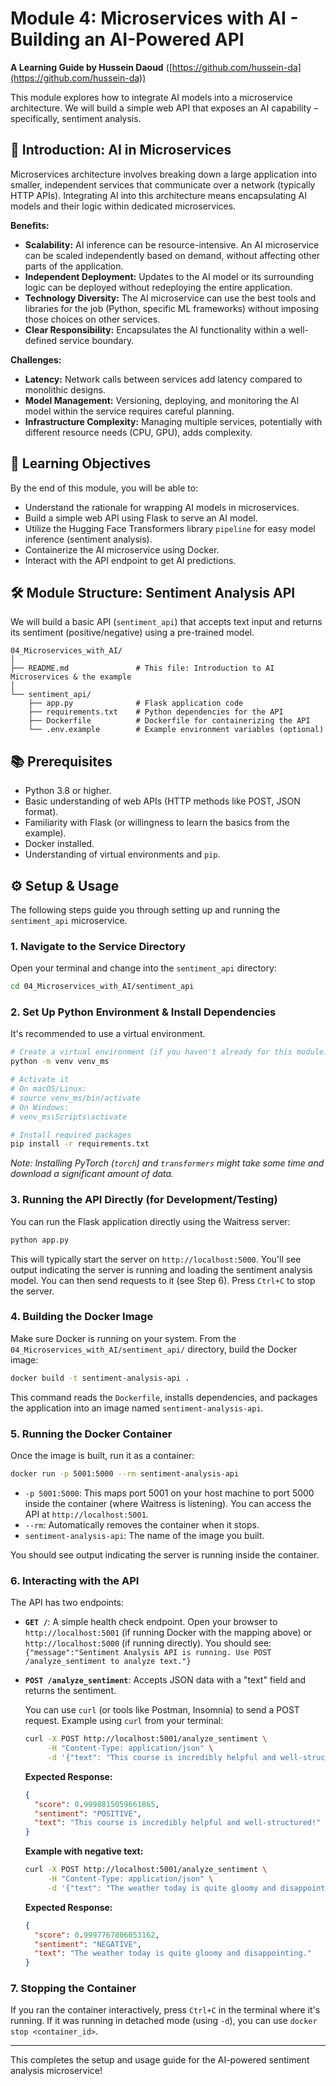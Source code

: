 # Module 4: Microservices with AI - Building an AI-Powered API

**A Learning Guide by Hussein Daoud** ([https://github.com/hussein-da](https://github.com/hussein-da))

This module explores how to integrate AI models into a microservice architecture. We will build a simple web API that exposes an AI capability – specifically, sentiment analysis.

## 🚀 Introduction: AI in Microservices

Microservices architecture involves breaking down a large application into smaller, independent services that communicate over a network (typically HTTP APIs). Integrating AI into this architecture means encapsulating AI models and their logic within dedicated microservices.

**Benefits:**

*   **Scalability:** AI inference can be resource-intensive. An AI microservice can be scaled independently based on demand, without affecting other parts of the application.
*   **Independent Deployment:** Updates to the AI model or its surrounding logic can be deployed without redeploying the entire application.
*   **Technology Diversity:** The AI microservice can use the best tools and libraries for the job (Python, specific ML frameworks) without imposing those choices on other services.
*   **Clear Responsibility:** Encapsulates the AI functionality within a well-defined service boundary.

**Challenges:**

*   **Latency:** Network calls between services add latency compared to monolithic designs.
*   **Model Management:** Versioning, deploying, and monitoring the AI model within the service requires careful planning.
*   **Infrastructure Complexity:** Managing multiple services, potentially with different resource needs (CPU, GPU), adds complexity.

## 🎯 Learning Objectives

By the end of this module, you will be able to:

*   Understand the rationale for wrapping AI models in microservices.
*   Build a simple web API using Flask to serve an AI model.
*   Utilize the Hugging Face Transformers library `pipeline` for easy model inference (sentiment analysis).
*   Containerize the AI microservice using Docker.
*   Interact with the API endpoint to get AI predictions.

## 🛠️ Module Structure: Sentiment Analysis API

We will build a basic API (`sentiment_api`) that accepts text input and returns its sentiment (positive/negative) using a pre-trained model.

```
04_Microservices_with_AI/
│
├── README.md               # This file: Introduction to AI Microservices & the example
│
└── sentiment_api/
    ├── app.py              # Flask application code
    ├── requirements.txt    # Python dependencies for the API
    ├── Dockerfile          # Dockerfile for containerizing the API
    └── .env.example        # Example environment variables (optional)
```

## 📚 Prerequisites

*   Python 3.8 or higher.
*   Basic understanding of web APIs (HTTP methods like POST, JSON format).
*   Familiarity with Flask (or willingness to learn the basics from the example).
*   Docker installed.
*   Understanding of virtual environments and `pip`.

## ⚙️ Setup & Usage

The following steps guide you through setting up and running the `sentiment_api` microservice.

### 1. Navigate to the Service Directory

Open your terminal and change into the `sentiment_api` directory:
```bash
cd 04_Microservices_with_AI/sentiment_api
```

### 2. Set Up Python Environment & Install Dependencies

It's recommended to use a virtual environment.

```bash
# Create a virtual environment (if you haven't already for this module)
python -m venv venv_ms

# Activate it
# On macOS/Linux:
# source venv_ms/bin/activate
# On Windows:
# venv_ms\Scripts\activate

# Install required packages
pip install -r requirements.txt
```
*Note: Installing PyTorch (`torch`) and `transformers` might take some time and download a significant amount of data.*

### 3. Running the API Directly (for Development/Testing)

You can run the Flask application directly using the Waitress server:

```bash
python app.py
```
This will typically start the server on `http://localhost:5000`. You'll see output indicating the server is running and loading the sentiment analysis model. You can then send requests to it (see Step 6).
Press `Ctrl+C` to stop the server.

### 4. Building the Docker Image

Make sure Docker is running on your system. From the `04_Microservices_with_AI/sentiment_api/` directory, build the Docker image:

```bash
docker build -t sentiment-analysis-api .
```
This command reads the `Dockerfile`, installs dependencies, and packages the application into an image named `sentiment-analysis-api`.

### 5. Running the Docker Container

Once the image is built, run it as a container:

```bash
docker run -p 5001:5000 --rm sentiment-analysis-api
```
*   `-p 5001:5000`: This maps port 5001 on your host machine to port 5000 inside the container (where Waitress is listening). You can access the API at `http://localhost:5001`.
*   `--rm`: Automatically removes the container when it stops.
*   `sentiment-analysis-api`: The name of the image you built.

You should see output indicating the server is running inside the container.

### 6. Interacting with the API

The API has two endpoints:

*   **`GET /`**: A simple health check endpoint.
    Open your browser to `http://localhost:5001` (if running Docker with the mapping above) or `http://localhost:5000` (if running directly). You should see: `{"message":"Sentiment Analysis API is running. Use POST /analyze_sentiment to analyze text."}`

*   **`POST /analyze_sentiment`**: Accepts JSON data with a "text" field and returns the sentiment.

    You can use `curl` (or tools like Postman, Insomnia) to send a POST request. Example using `curl` from your terminal:

    ```bash
    curl -X POST http://localhost:5001/analyze_sentiment \
         -H "Content-Type: application/json" \
         -d '{"text": "This course is incredibly helpful and well-structured!"}'
    ```

    **Expected Response:**
    ```json
    {
      "score": 0.9998815059661865,
      "sentiment": "POSITIVE",
      "text": "This course is incredibly helpful and well-structured!"
    }
    ```

    **Example with negative text:**
    ```bash
    curl -X POST http://localhost:5001/analyze_sentiment \
         -H "Content-Type: application/json" \
         -d '{"text": "The weather today is quite gloomy and disappointing."}'
    ```

    **Expected Response:**
    ```json
    {
      "score": 0.9997767806053162,
      "sentiment": "NEGATIVE",
      "text": "The weather today is quite gloomy and disappointing."
    }
    ```

### 7. Stopping the Container

If you ran the container interactively, press `Ctrl+C` in the terminal where it's running. If it was running in detached mode (using `-d`), you can use `docker stop <container_id>`.

---

This completes the setup and usage guide for the AI-powered sentiment analysis microservice! 